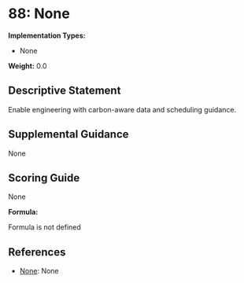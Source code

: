 # 88: None

**Implementation Types:**

- None

**Weight:** 0.0

## Descriptive Statement

Enable engineering with carbon-aware data and scheduling guidance.

## Supplemental Guidance

None

## Scoring Guide

None

**Formula:**

Formula is not defined

## References

- [None](None): None

